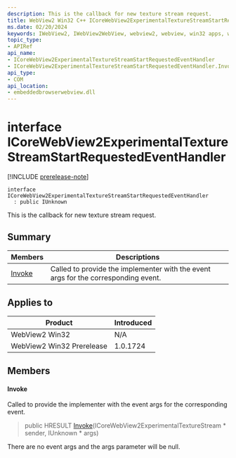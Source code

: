 ```yaml
---
description: This is the callback for new texture stream request.
title: WebView2 Win32 C++ ICoreWebView2ExperimentalTextureStreamStartRequestedEventHandler
ms.date: 02/20/2024
keywords: IWebView2, IWebView2WebView, webview2, webview, win32 apps, win32, edge, ICoreWebView2, ICoreWebView2Controller, browser control, edge html, ICoreWebView2ExperimentalTextureStreamStartRequestedEventHandler
topic_type: 
- APIRef
api_name:
- ICoreWebView2ExperimentalTextureStreamStartRequestedEventHandler
- ICoreWebView2ExperimentalTextureStreamStartRequestedEventHandler.Invoke
api_type:
- COM
api_location:
- embeddedbrowserwebview.dll
---
```


# interface ICoreWebView2ExperimentalTextureStreamStartRequestedEventHandler

[!INCLUDE [prerelease-note](../includes/prerelease-note.md)]

```
interface ICoreWebView2ExperimentalTextureStreamStartRequestedEventHandler
  : public IUnknown
```

This is the callback for new texture stream request.

## Summary

 Members                        | Descriptions
--------------------------------|---------------------------------------------
[Invoke](#invoke) | Called to provide the implementer with the event args for the corresponding event.

## Applies to

Product                         | Introduced
--------------------------------|---------------------------------------------
WebView2 Win32            |    N/A
WebView2 Win32 Prerelease |    1.0.1724

## Members

#### Invoke

Called to provide the implementer with the event args for the corresponding event.

> public HRESULT [Invoke](#invoke)(ICoreWebView2ExperimentalTextureStream * sender, IUnknown * args)

There are no event args and the args parameter will be null.

